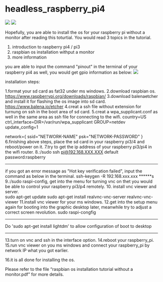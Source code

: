 # headless_raspberry_pi4
![](https://github.com/smiletoeveryone/headless_raspberry_pi4/blob/master/raspbian%20os%20installation%20tutorial%20without%20a%20monitor.bmp)
![](https://fsmedia.imgix.net/27/5c/ab/c8/5ec4/4f97/b446/193294a8cb0a/raspberry-pi-4.png?#rect=0%2C84%2C1600%2C803&auto=format%2Ccompress&w=650)

Hopefully, you are able to install the os for your raspberry pi without a monitor after reading this toturtial.
You would read 3 topics in the tutorial.
1. introduction to raspberry pi4 / pi3
2. raspbian os installation withput a monitor
3. more information

you are able to input the command "pinout" in the terminal of your raspberry pi4 as well, you would get gpio information as below:
![](https://github.com/smiletoeveryone/headless_raspberry_pi4/blob/master/rpi4_pinout.jpg)

installation steps:

1.format your sd card as fat32 under ms windows.
2.download raspbian os. https://www.raspberrypi.org/downloads/raspbian/
3.download balenaetcher and install it for flashing the os image into sd card. https://www.balena.io/etcher
4.creat a ssh file without extension for turnung on ssh in the boot area of sd card.
5.creat a wpa_supplicant.conf as well in the same area as ssh file for connecting to the wifi.
country=US
ctrl_interface=DIR=/var/run/wpa_supplicant GROUP=netdev
update_config=1

network={
    ssid="NETWORK-NAME"
    psk="NETWORK-PASSWORD"
}
6.finishing above steps, place the sd card in your raspberry pi3/4 and reboot/power on it.
7.try to get the ip address of your raspberry pi3/pi4 in the wifi router.
8.:/sudo ssh pi@192.168.XXX.XXX
default password:raspberry
******
   if you got an error message as "Hot key verification failed", input the command as below in the terminal.
ssh-keygen -R 192.168.xxx.xxx
******s
9.:/sudo raspi-config, get into the menu for turning vnc on thet you would be able to control  your raspberry pi3/p4 remotely.
10. install vnc viewer and server.  
sudo apt-get update
sudo apt-get install realvnc-vnc-server realvnc-vnc-viewer
11.install vnc viewer for your ms windows. 
12.get into the setup menu again for booting into the graphic desktop later, meanwhile try to adjust a correct screen revolution.
sudo raspi-congfig
******
Do 'sudo apt-get install lightdm' to allow configuration of boot to desktop
******
13.turn on vnc and ssh in the interface option.
14.reboot your raspberry_pi.
15.run vnc viewer on you ms windows and connect your raspberry_pi by network IP what you got earlier. 

16.it is all done for installing the os.



Please refer to the file “raspbian os installation tutorial without a monitor.pdf”
for more details.

